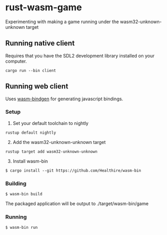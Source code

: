 # rust-wasm-game
Experimenting with making a game running under the wasm32-unknown-unknown target

## Running native client

Requires that you have the SDL2 development library installed on your computer.

```
cargo run --bin client
```

## Running web client

Uses [wasm-bindgen](https://github.com/alexcrichton/wasm-bindgen) for generating javascript bindings.

### Setup

1. Set your default toolchain to nightly
```
rustup default nightly
```
2. Add the wasm32-unknown-unknown target
```
rustup target add wasm32-unknown-unknown
```
3. Install wasm-bin
```
$ cargo install --git https://github.com/Healthire/wasm-bin
```

### Building
```
$ wasm-bin build
```

The packaged application will be output to ./target/wasm-bin/game

### Running

```
$ wasm-bin run
```
